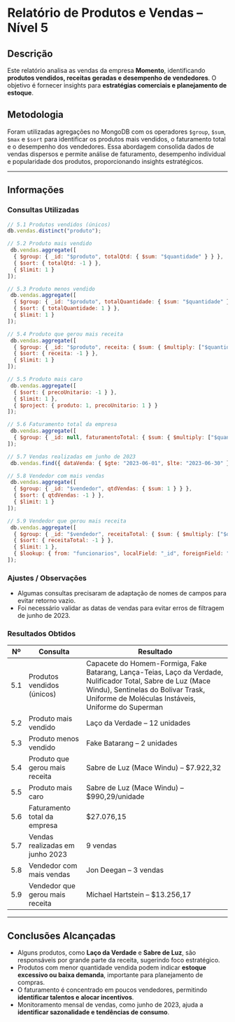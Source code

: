 #  Relatório de Produtos e Vendas – Nível 5

##  Descrição

Este relatório analisa as vendas da empresa **Momento**, identificando **produtos vendidos, receitas geradas e desempenho de vendedores**. O objetivo é fornecer insights para **estratégias comerciais e planejamento de estoque**.

##  Metodologia

Foram utilizadas agregações no MongoDB com os operadores `$group`, `$sum`, `$max` e `$sort` para identificar os produtos mais vendidos, o faturamento total e o desempenho dos vendedores. Essa abordagem consolida dados de vendas dispersos e permite análise de faturamento, desempenho individual e popularidade dos produtos, proporcionando insights estratégicos.

---

##  Informações

###  Consultas Utilizadas

```javascript
// 5.1 Produtos vendidos (únicos)
db.vendas.distinct("produto");

// 5.2 Produto mais vendido
 db.vendas.aggregate([
  { $group: { _id: "$produto", totalQtd: { $sum: "$quantidade" } } },
  { $sort: { totalQtd: -1 } },
  { $limit: 1 }
]);

// 5.3 Produto menos vendido
 db.vendas.aggregate([
  { $group: { _id: "$produto", totalQuantidade: { $sum: "$quantidade" } } },
  { $sort: { totalQuantidade: 1 } },
  { $limit: 1 }
]);

// 5.4 Produto que gerou mais receita
 db.vendas.aggregate([
  { $group: { _id: "$produto", receita: { $sum: { $multiply: ["$quantidade", "$precoUnitario"] } } } },
  { $sort: { receita: -1 } },
  { $limit: 1 }
]);

// 5.5 Produto mais caro
 db.vendas.aggregate([
  { $sort: { precoUnitario: -1 } },
  { $limit: 1 },
  { $project: { produto: 1, precoUnitario: 1 } }
]);

// 5.6 Faturamento total da empresa
 db.vendas.aggregate([
  { $group: { _id: null, faturamentoTotal: { $sum: { $multiply: ["$quantidade", "$precoUnitario"] } } } }
]);

// 5.7 Vendas realizadas em junho de 2023
 db.vendas.find({ dataVenda: { $gte: "2023-06-01", $lte: "2023-06-30" } }).count();

// 5.8 Vendedor com mais vendas
 db.vendas.aggregate([
  { $group: { _id: "$vendedor", qtdVendas: { $sum: 1 } } },
  { $sort: { qtdVendas: -1 } },
  { $limit: 1 }
]);

// 5.9 Vendedor que gerou mais receita
 db.vendas.aggregate([
  { $group: { _id: "$vendedor", receitaTotal: { $sum: { $multiply: ["$quantidade", "$precoUnitario"] } } } },
  { $sort: { receitaTotal: -1 } },
  { $limit: 1 },
  { $lookup: { from: "funcionarios", localField: "_id", foreignField: "_id", as: "vendedor" } }
]);
```

###  Ajustes / Observações

* Algumas consultas precisaram de adaptação de nomes de campos para evitar retorno vazio.
* Foi necessário validar as datas de vendas para evitar erros de filtragem de junho de 2023.

### Resultados Obtidos

| Nº  | Consulta                        | Resultado                                                                                                                                                                                                |
| --- | ------------------------------- | -------------------------------------------------------------------------------------------------------------------------------------------------------------------------------------------------------- |
| 5.1 | Produtos vendidos (únicos)      | Capacete do Homem-Formiga, Fake Batarang, Lança-Teias, Laço da Verdade, Nulificador Total, Sabre de Luz (Mace Windu), Sentinelas do Bolivar Trask, Uniforme de Moléculas Instáveis, Uniforme do Superman |
| 5.2 | Produto mais vendido            | Laço da Verdade – 12 unidades                                                                                                                                                                            |
| 5.3 | Produto menos vendido           | Fake Batarang – 2 unidades                                                                                                                                                                               |
| 5.4 | Produto que gerou mais receita  | Sabre de Luz (Mace Windu) – $7.922,32                                                                                                                                                                    |
| 5.5 | Produto mais caro               | Sabre de Luz (Mace Windu) – $990,29/unidade                                                                                                                                                              |
| 5.6 | Faturamento total da empresa    | $27.076,15                                                                                                                                                                                               |
| 5.7 | Vendas realizadas em junho 2023 | 9 vendas                                                                                                                                                                                                 |
| 5.8 | Vendedor com mais vendas        | Jon Deegan – 3 vendas                                                                                                                                                                                    |
| 5.9 | Vendedor que gerou mais receita | Michael Hartstein – $13.256,17                                                                                                                                                                           |

---

##  Conclusões Alcançadas

* Alguns produtos, como **Laço da Verdade** e **Sabre de Luz**, são responsáveis por grande parte da receita, sugerindo foco estratégico.
* Produtos com menor quantidade vendida podem indicar **estoque excessivo ou baixa demanda**, importante para planejamento de compras.
* O faturamento é concentrado em poucos vendedores, permitindo **identificar talentos e alocar incentivos**.
* Monitoramento mensal de vendas, como junho de 2023, ajuda a **identificar sazonalidade e tendências de consumo**.
